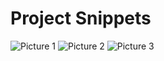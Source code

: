 # Project Snippets

![Picture 1](https://github.com/user-attachments/assets/e549a5eb-6b2e-4319-ae42-c1d7d61e3996)
![Picture 2](https://github.com/user-attachments/assets/c80d85e8-8209-4e90-a4fb-3c21ba489d7e)
![Picture 3](https://github.com/user-attachments/assets/14a0bb16-82d4-4403-8adb-8e88e4b12c46)
